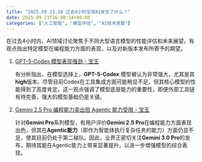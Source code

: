 ```yaml
---
title: "2025.09.21.16 过去4小时全球AI发生了什么？"
date: 2025-09-21T16:00:14+08:00
categories: ["人工智能", "模型评估", "AI技术进展"]
---
```


在过去4小时内，AI领域讨论聚焦于不同大型语言模型的性能评估和未来展望。有观点指出特定模型在编程能力方面的表现，以及对新版本发布所寄予的期望。

1.  [GPT-5-Codex 模型表现强劲 - 宝玉](https://x.com/dotey/status/1969640514766192836)

    有分析指出，在模型选择上，**GPT-5-Codex** 模型被认为非常强大，尤其是其**high**版本。尽管目前Codex在工具集成方面可能稍显不足，但其核心模型的性能得到了高度肯定。这一观点强调了模型底层能力的重要性，即便外部工具链有待完善，强大的模型基础仍是关键。
    
2.  [Gemini 2.5 Pro 编程能力突出但 Agentic 能力受限 - 宝玉](https://x.com/dotey/status/1969637692792095116)

    针对**Gemini Pro**系列模型，有用户评价**Gemini 2.5 Pro**在编程能力方面表现出色，但其在**Agentic能力**（即作为智能体执行复杂任务的能力）方面仍显不足，使其目前仍处于第二梯队。因此，业界正密切关注**Gemini 3.0 Pro**的发布，期待其能在Agentic能力上带来显著提升，以进一步增强模型的综合表现。